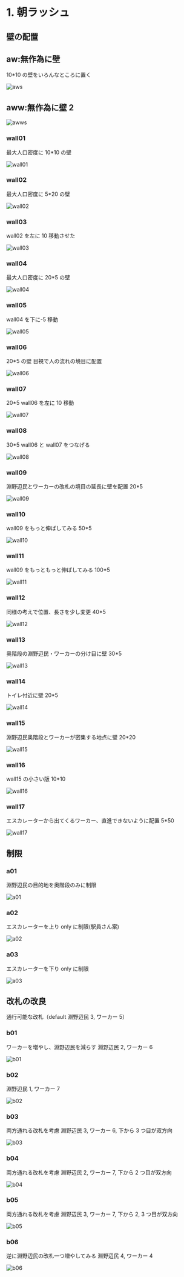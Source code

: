 # 1. 朝ラッシュ

## 壁の配置

## aw:無作為に壁

10\*10 の壁をいろんなところに置く

![aws](aw/aws.png)

## aww:無作為に壁 2

![awws](aww/awws.png)

### wall01

最大人口密度に 10\*10 の壁

![wall01](wall01/image.png)

### wall02

最大人口密度に 5\*20 の壁

![wall02](wall02/image.png)

### wall03

wall02 を左に 10 移動させた

![wall03](wall03/image.png)

### wall04

最大人口密度に 20\*5 の壁

![wall04](wall04/image.png)

### wall05

wall04 を下に-5 移動

![wall05](wall05/image.png)

### wall06

20\*5 の壁
目視で人の流れの境目に配置

![wall06](wall06/image.png)

### wall07

20\*5
wall06 を左に 10 移動

![wall07](wall07/image.png)

### wall08

30\*5
wall06 と wall07 をつなげる

![wall08](wall08/image.png)

### wall09

淵野辺民とワーカーの改札の境目の延長に壁を配置
20\*5

![wall09](wall09/image.png)

### wall10

wall09 をもっと伸ばしてみる
50\*5

![wall10](wall10/image.png)

### wall11

wall09 をもっともっと伸ばしてみる
100\*5

![wall11](wall11/image.png)

### wall12

同様の考えで位置、長さを少し変更
40\*5

![wall12](wall12/image.png)

### wall13

奥階段の淵野辺民・ワーカーの分け目に壁
30\*5

![wall13](wall13/image.png)

### wall14

トイレ付近に壁
20\*5

![wall14](wall14/image.png)

### wall15

淵野辺民奥階段とワーカーが密集する地点に壁
20\*20

![wall15](wall15/image.png)

### wall16

wall15 の小さい版
10\*10

![wall16](wall16/image.png)

### wall17

エスカレーターから出てくるワーカー、直進できないように配置
5\*50

![wall17](wall17/image.png)

## 制限

### a01

淵野辺民の目的地を奥階段のみに制限

![a01](a01/image.png)

### a02

エスカレーターを上り only に制限(駅員さん案)

![a02](a02/image.png)

### a03

エスカレーターを下り only に制限

![a03](a03/image.png)

## 改札の改良

通行可能な改札（default 淵野辺民 3, ワーカー 5）

### b01

ワーカーを増やし、淵野辺民を減らす
淵野辺民 2, ワーカー 6

![b01](b01/image.png)

### b02

淵野辺民 1, ワーカー 7

![b02](b02/image.png)

### b03

両方通れる改札を考慮
淵野辺民 3, ワーカー 6, 下から 3 つ目が双方向

![b03](b03/image.png)

### b04

両方通れる改札を考慮
淵野辺民 2, ワーカー 7, 下から 2 つ目が双方向

![b04](b04/image.png)

### b05

両方通れる改札を考慮
淵野辺民 3, ワーカー 7, 下から 2, 3 つ目が双方向

![b05](b05/image.png)

### b06

逆に淵野辺民の改札一つ増やしてみる
淵野辺民 4, ワーカー 4

![b06](b06/image.png)
